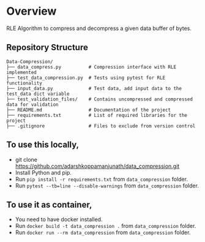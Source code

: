 # Overview
RLE Algorithm to compress and decompress a given data buffer of bytes.

## Repository Structure
```
Data-Compression/
├── data_compress.py          # Compression interface with RLE implemented
├── test_data_compression.py  # Tests using pytest for RLE functionality
├── input_data.py             # Test data, add input data to the test_data dict variable
├── test_validation_files/    # Contains uncompressed and compressed data for validation
├── README.md                 # Documentation of the project
├── requirements.txt          # List of required libraries for the project
├── .gitignore                # Files to exclude from version control

```

## To use this locally,
- git clone https://github.com/adarshkoppamanjunath/data_compression.git
- Install Python and pip.
- Run `pip install -r requirements.txt` from `data_compression` folder.
- Run `pytest --tb=line --disable-warnings` from `data_compression` folder.

## To use it as container,
- You need to have docker installed.
- Run `docker build -t data_compression .` from `data_compression` folder.
- Run `docker run --rm data_compression` from `data_compression` folder.


